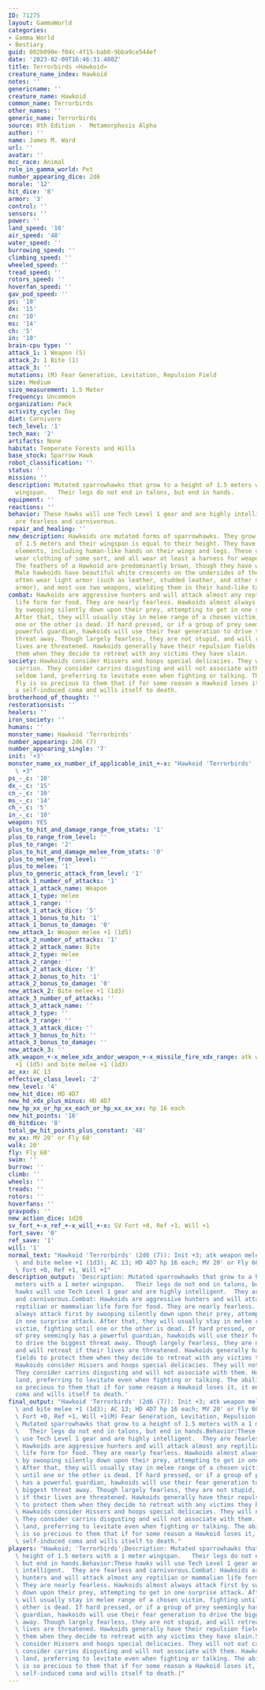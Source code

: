 ```yaml
---
ID: 71275
layout: GammaWorld
categories:
- Gamma World
- Bestiary
guid: 002b090e-f04c-4f15-bab0-9bba9ce544ef
date: '2023-02-09T16:46:31.480Z'
title: Terrorbirds «Hawkoid»
creature_name_index: Hawkoid
notes: ''
genericname: ''
creature_name: Hawkoid
common_name: Terrorbirds
other_names: ''
generic_name: Terrorbirds
source: 0th Edition -  Metamorphosis Alpha
author: ''
name: James M. Ward
url: ''
avatar: ''
mcc_race: Animal
role_in_gamma_world: Pet
number_appearing_dice: 2d6
morale: '12'
hit_dice: '8'
armor: '3'
control: ''
sensors: ''
power: ''
land_speed: '16'
air_speed: '48'
water_speed: ''
burrowing_speed: ''
climbing_speed: ''
wheeled_speed: ''
tread_speed: ''
rotors_speed: ''
hoverfan_speed: ''
gav_pod_speed: ''
ps: '10'
dx: '15'
cn: '10'
ms: '14'
ch: '5'
in: '10'
brain-cpu type: ''
attack_1: 1 Weapon (5)
attack_2: 1 Bite (1)
attack_3: ''
mutations: (M) Fear Generation, Levitation, Repulsion Field
size: Medium
size_measurement: 1.5 Meter
frequency: Uncommon
organization: Pack
activity_cycle: Day
diet: Carnivore
tech_level: '1'
tech_max: '2'
artifacts: None
habitat: Temperate Forests and Hills
base_stock: Sparrow Hawk
robot_classification: ''
status: ''
mission: ''
description: Mutated sparrowhawks that grow to a height of 1.5 meters with a 1 meter
  wingspan.   Their legs do not end in talons, but end in hands.
equipment: ''
reactions: ''
behavior: These hawks will use Tech Level 1 gear and are highly intelligent.  They
  are fearless and carnivorous.
repair_and_healing: ''
new_description: Hawkoids are mutated forms of sparrowhawks. They grow to a height
  of 1.5 meters and their wingspan is equal to their height. They have many human
  elements, including human-like hands on their wings and legs. These creatures usually
  wear clothing of some sort, and all wear at least a harness for weapons and equipment.
  The feathers of a Hawkoid are predominantly brown, though they have white markings.
  Male hawkoids have beautiful white crescents on the undersides of their wings. They
  often wear light armor (such as leather, studded leather, and other non-bulky, non-metallic
  armor), and most use two weapons, wielding them in their hand-like talons.
combat: Hawkoids are aggressive hunters and will attack almost any reptilian or mammalian
  life form for food. They are nearly fearless. Hawkoids almost always attack first
  by swooping silently down upon their prey, attempting to get in one surprise attack.
  After that, they will usually stay in melee range of a chosen victim, fighting until
  one or the other is dead. If hard pressed, or if a group of prey seemingly has a
  powerful guardian, hawkoids will use their fear generation to drive the biggest
  threat away. Though largely fearless, they are not stupid, and will retreat if their
  lives are threatened. Hawkoids generally have their repulsion fields to protect
  them when they decide to retreat with any victims they have slain.
society: Hawkoids consider Hissers and hoops special delicacies. They will not eat
  carrion. They consider carrins disgusting and will not associate with them. Hawkoids
  seldom land, preferring to levitate even when fighting or talking. The ability to
  fly is so precious to them that if for some reason a Hawkoid loses it, it enters
  a self-induced coma and wills itself to death.
brotherhood_of_thought: ''
restorationsist: ''
healers: ''
iron_society: ''
humans: ''
monster_name: Hawkoid 'Terrorbirds'
number_appearing: 2d6 (7)
number_appearing_single: '7'
init: '+3'
monster_name_xx_number_if_applicable_init_+-x: "Hawkoid 'Terrorbirds' (2d6 (7)): Init\
  \ +3"
ps_-_c: '10'
dx_-_c: '15'
cn_-_c: '10'
ms_-_c: '14'
ch_-_c: '5'
in_-_c: '10'
weapon: YES
plus_to_hit_and_damage_range_from_stats: '1'
plus_to_range_from_level: ''
plus_to_range: '2'
plus_to_hit_and_damage_melee_from_stats: '0'
plus_to_melee_from_level: ''
plus_to_melee: '1'
plus_to_generic_attack_from_level: '1'
attack_1_number_of_attacks: '1'
attack_1_attack_name: Weapon
attack_1_type: melee
attack_1_range: ''
attack_1_attack_dice: '5'
attack_1_bonus_to_hit: '1'
attack_1_bonus_to_damage: '0'
new_attack_1: Weapon melee +1 (1d5)
attack_2_number_of_attacks: '1'
attack_2_attack_name: Bite
attack_2_type: melee
attack_2_range: ''
attack_2_attack_dice: '3'
attack_2_bonus_to_hit: '1'
attack_2_bonus_to_damage: '0'
new_attack_2: Bite melee +1 (1d3)
attack_3_number_of_attacks: ''
attack_3_attack_name: ''
attack_3_type: ''
attack_3_range: ''
attack_3_attack_dice: ''
attack_3_bonus_to_hit: ''
attack_3_bonus_to_damage: ''
new_attack_3: ''
atk_weapon_+-x_melee_xdx_andor_weapon_+-x_missile_fire_xdx_range: atk weapon melee
  +1 (1d5) and bite melee +1 (1d3)
ac_xx: AC 13
effective_class_level: '2'
new_level: '4'
new_hit_dice: HD 4D7
new_hd_xdx_plus_minus: HD 4D7
new_hp_xx_or_hp_xx_each_or_hp_xx_xx_xx: hp 16 each
new_hit_points: '16'
d6_hitdice: '8'
total_gw_hit_points_plus_constant: '48'
mv_xx: MV 20' or Fly 60'
walk: 20'
fly: Fly 60'
swim: ''
burrow: ''
climb: ''
wheels: ''
treads: ''
rotors: ''
hoverfans: ''
gravpods: ''
new_action_dice: 1d20
sv_fort_+-x_ref_+-x_will_+-x: SV Fort +0, Ref +1, Will +1
fort_save: '0'
ref_save: '1'
will: '1'
normal_text: "Hawkoid 'Terrorbirds' (2d6 (7)): Init +3; atk weapon melee +1 (1d5)\
  \ and bite melee +1 (1d3); AC 13; HD 4D7 hp 16 each; MV 20' or Fly 60' ; 1d20; SV\
  \ Fort +0, Ref +1, Will +1"
description_output: 'Description: Mutated sparrowhawks that grow to a height of 1.5
  meters with a 1 meter wingspan.   Their legs do not end in talons, but end in hands.Behavior:These
  hawks will use Tech Level 1 gear and are highly intelligent.  They are fearless
  and carnivorous.Combat: Hawkoids are aggressive hunters and will attack almost any
  reptilian or mammalian life form for food. They are nearly fearless. Hawkoids almost
  always attack first by swooping silently down upon their prey, attempting to get
  in one surprise attack. After that, they will usually stay in melee range of a chosen
  victim, fighting until one or the other is dead. If hard pressed, or if a group
  of prey seemingly has a powerful guardian, hawkoids will use their fear generation
  to drive the biggest threat away. Though largely fearless, they are not stupid,
  and will retreat if their lives are threatened. Hawkoids generally have their repulsion
  fields to protect them when they decide to retreat with any victims they have slain.Society:
  Hawkoids consider Hissers and hoops special delicacies. They will not eat carrion.
  They consider carrins disgusting and will not associate with them. Hawkoids seldom
  land, preferring to levitate even when fighting or talking. The ability to fly is
  so precious to them that if for some reason a Hawkoid loses it, it enters a self-induced
  coma and wills itself to death.'
final_output: "Hawkoid 'Terrorbirds' (2d6 (7)): Init +3; atk weapon melee +1 (1d5)\
  \ and bite melee +1 (1d3); AC 13; HD 4D7 hp 16 each; MV 20' or Fly 60' ; 1d20; SV\
  \ Fort +0, Ref +1, Will +1(M) Fear Generation, Levitation, Repulsion FieldDescription:\
  \ Mutated sparrowhawks that grow to a height of 1.5 meters with a 1 meter wingspan.\
  \   Their legs do not end in talons, but end in hands.Behavior:These hawks will\
  \ use Tech Level 1 gear and are highly intelligent.  They are fearless and carnivorous.Combat:\
  \ Hawkoids are aggressive hunters and will attack almost any reptilian or mammalian\
  \ life form for food. They are nearly fearless. Hawkoids almost always attack first\
  \ by swooping silently down upon their prey, attempting to get in one surprise attack.\
  \ After that, they will usually stay in melee range of a chosen victim, fighting\
  \ until one or the other is dead. If hard pressed, or if a group of prey seemingly\
  \ has a powerful guardian, hawkoids will use their fear generation to drive the\
  \ biggest threat away. Though largely fearless, they are not stupid, and will retreat\
  \ if their lives are threatened. Hawkoids generally have their repulsion fields\
  \ to protect them when they decide to retreat with any victims they have slain.Society:\
  \ Hawkoids consider Hissers and hoops special delicacies. They will not eat carrion.\
  \ They consider carrins disgusting and will not associate with them. Hawkoids seldom\
  \ land, preferring to levitate even when fighting or talking. The ability to fly\
  \ is so precious to them that if for some reason a Hawkoid loses it, it enters a\
  \ self-induced coma and wills itself to death."
players: "Hawkoid; 'Terrorbirds';Description: Mutated sparrowhawks that grow to a\
  \ height of 1.5 meters with a 1 meter wingspan.   Their legs do not end in talons,\
  \ but end in hands.Behavior:These hawks will use Tech Level 1 gear and are highly\
  \ intelligent.  They are fearless and carnivorous.Combat: Hawkoids are aggressive\
  \ hunters and will attack almost any reptilian or mammalian life form for food.\
  \ They are nearly fearless. Hawkoids almost always attack first by swooping silently\
  \ down upon their prey, attempting to get in one surprise attack. After that, they\
  \ will usually stay in melee range of a chosen victim, fighting until one or the\
  \ other is dead. If hard pressed, or if a group of prey seemingly has a powerful\
  \ guardian, hawkoids will use their fear generation to drive the biggest threat\
  \ away. Though largely fearless, they are not stupid, and will retreat if their\
  \ lives are threatened. Hawkoids generally have their repulsion fields to protect\
  \ them when they decide to retreat with any victims they have slain.Society: Hawkoids\
  \ consider Hissers and hoops special delicacies. They will not eat carrion. They\
  \ consider carrins disgusting and will not associate with them. Hawkoids seldom\
  \ land, preferring to levitate even when fighting or talking. The ability to fly\
  \ is so precious to them that if for some reason a Hawkoid loses it, it enters a\
  \ self-induced coma and wills itself to death.|"
---
```

</br>